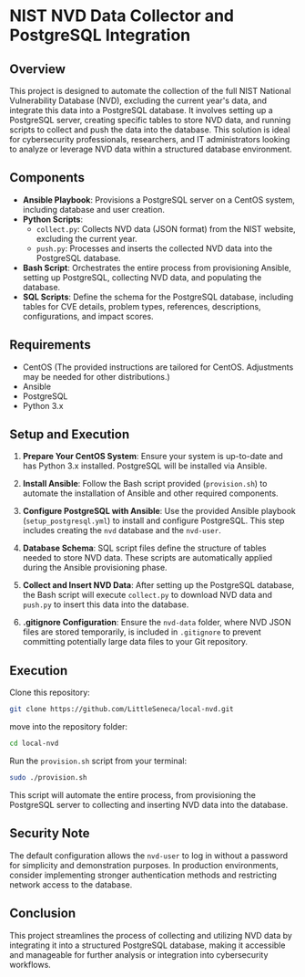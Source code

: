 # NIST NVD Data Collector and PostgreSQL Integration

## Overview

This project is designed to automate the collection of the full NIST National Vulnerability Database (NVD), excluding the current year's data, and integrate this data into a PostgreSQL database. It involves setting up a PostgreSQL server, creating specific tables to store NVD data, and running scripts to collect and push the data into the database. This solution is ideal for cybersecurity professionals, researchers, and IT administrators looking to analyze or leverage NVD data within a structured database environment.

## Components

- **Ansible Playbook**: Provisions a PostgreSQL server on a CentOS system, including database and user creation.
- **Python Scripts**:
  - `collect.py`: Collects NVD data (JSON format) from the NIST website, excluding the current year.
  - `push.py`: Processes and inserts the collected NVD data into the PostgreSQL database.
- **Bash Script**: Orchestrates the entire process from provisioning Ansible, setting up PostgreSQL, collecting NVD data, and populating the database.
- **SQL Scripts**: Define the schema for the PostgreSQL database, including tables for CVE details, problem types, references, descriptions, configurations, and impact scores.

## Requirements

- CentOS (The provided instructions are tailored for CentOS. Adjustments may be needed for other distributions.)
- Ansible
- PostgreSQL
- Python 3.x

## Setup and Execution

1. **Prepare Your CentOS System**:
   Ensure your system is up-to-date and has Python 3.x installed. PostgreSQL will be installed via Ansible.

2. **Install Ansible**:
   Follow the Bash script provided (`provision.sh`) to automate the installation of Ansible and other required components.

3. **Configure PostgreSQL with Ansible**:
   Use the provided Ansible playbook (`setup_postgresql.yml`) to install and configure PostgreSQL. This step includes creating the `nvd` database and the `nvd-user`.

4. **Database Schema**:
   SQL script files define the structure of tables needed to store NVD data. These scripts are automatically applied during the Ansible provisioning phase.

5. **Collect and Insert NVD Data**:
   After setting up the PostgreSQL database, the Bash script will execute `collect.py` to download NVD data and `push.py` to insert this data into the database.

6. **.gitignore Configuration**:
   Ensure the `nvd-data` folder, where NVD JSON files are stored temporarily, is included in `.gitignore` to prevent committing potentially large data files to your Git repository.

## Execution

Clone this repository:

```bash
git clone https://github.com/LittleSeneca/local-nvd.git 
```

move into the repository folder:

```bash
cd local-nvd
```

Run the `provision.sh` script from your terminal:

```bash
sudo ./provision.sh
```

This script will automate the entire process, from provisioning the PostgreSQL server to collecting and inserting NVD data into the database.

## Security Note

The default configuration allows the `nvd-user` to log in without a password for simplicity and demonstration purposes. In production environments, consider implementing stronger authentication methods and restricting network access to the database.

## Conclusion

This project streamlines the process of collecting and utilizing NVD data by integrating it into a structured PostgreSQL database, making it accessible and manageable for further analysis or integration into cybersecurity workflows.